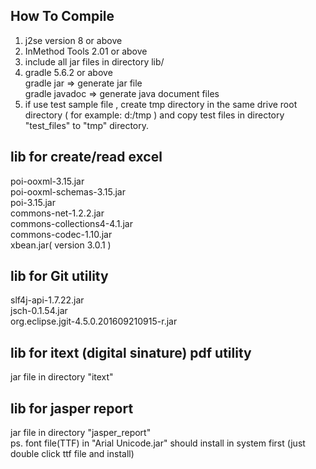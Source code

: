 ## How To Compile
1. j2se version 8 or above    
2. InMethod Tools 2.01 or above    
3. include all jar files in directory lib/     
4. gradle 5.6.2 or above    
   gradle jar => generate jar file    
   gradle javadoc => generate java document files    
5. if use test sample file , create tmp directory in the same drive root directory ( for example:  d:/tmp ) 
   and copy test files  in directory "test_files" to "tmp" directory.
   
## lib for create/read excel
   poi-ooxml-3.15.jar    
   poi-ooxml-schemas-3.15.jar   
   poi-3.15.jar    
   commons-net-1.2.2.jar    
   commons-collections4-4.1.jar    
   commons-codec-1.10.jar    
   xbean.jar( version  3.0.1 )
   
## lib for Git utility
   slf4j-api-1.7.22.jar    
   jsch-0.1.54.jar    
   org.eclipse.jgit-4.5.0.201609210915-r.jar
        
## lib for itext (digital sinature) pdf utility
   jar file in directory "itext"    
   
## lib for jasper report    
   jar file in directory "jasper_report"     
   ps. font file(TTF) in "Arial Unicode.jar" should install in system first (just double click ttf file and install)    
   
       
        